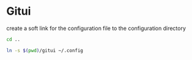 # Gitui

create a soft link for the configuration file to the configuration directory

```bash
cd ..

ln -s $(pwd)/gitui ~/.config
```

